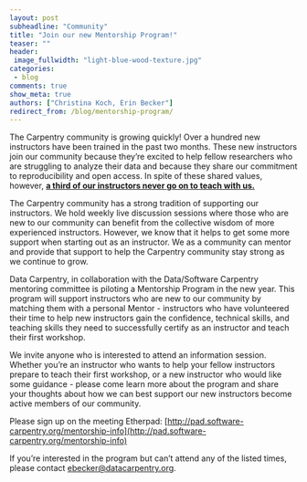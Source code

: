 ```yaml
---
layout: post
subheadline: "Community"
title: "Join our new Mentorship Program!"
teaser: ""
header:
 image_fullwidth: "light-blue-wood-texture.jpg"
categories:
 - blog
comments: true
show_meta: true
authors: ["Christina Koch, Erin Becker"]
redirect_from: /blog/mentorship-program/
---
```


The Carpentry community is growing quickly! Over a hundred new instructors have been trained in the past two months. 
These new instructors join our community because they’re excited to help fellow researchers who are struggling to analyze their data and 
because they share our commitment to reproducibility and open access. In spite of these shared values, however, **[a third of our 
instructors never go on to teach with us.](http://www.datacarpentry.org/blog/instructor-metrics/)**     

The Carpentry community has a strong tradition of supporting our instructors. We hold weekly live discussion sessions where those who are 
new to our community can benefit from the collective wisdom of more experienced instructors. However, we know that it helps to get some 
more support when starting out as an instructor. We as a community can mentor and provide that support to help the Carpentry community 
stay strong as we continue to grow.   

Data Carpentry, in collaboration with the Data/Software Carpentry mentoring committee is piloting a Mentorship Program in the new year. This program will support 
instructors who are new to our community by matching them with a personal Mentor - instructors who have volunteered their time to help 
new instructors gain the confidence, technical skills, and teaching skills they need to successfully certify as an instructor and teach 
their first workshop.   

We invite anyone who is interested to attend an information session. Whether you’re an instructor who wants to help your fellow 
instructors prepare to teach their first workshop, or a new instructor who would like some guidance - please come learn more about 
the program and share your thoughts about how we can best support our new instructors become active members of our community.   

Please sign up on the meeting Etherpad: 
[http://pad.software-carpentry.org/mentorship-info](http://pad.software-carpentry.org/mentorship-info) 

If you’re interested in the program but can’t attend any of the listed times, please contact 
[ebecker@datacarpentry.org](mailto:ebecker@datacarpentry.org).



